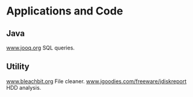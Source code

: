 # Applications and Code

## Java
www.jooq.org SQL queries.

## Utility
www.bleachbit.org File cleaner.
www.jgoodies.com/freeware/jdiskreport HDD analysis.
